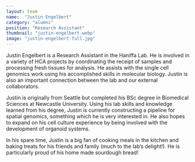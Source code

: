 ```yaml
---
layout: team
name:  "Justin Engelbert"
category: "alumni"
position: "Research Assistant"
thumbnail: "justin-engelbert.webp"
image: "justin-engelbert-full.jpg"
---
```

Justin Engelbert is a Research Assistant in the Haniffa Lab. He is involved in a variety of HCA projects by coordinating the receipt of samples and processing fresh tissues for analysis. He assists with the single cell genomics work using his accomplished skills in molecular biology. Justin is also an important connection between the lab and our external collaborators. 

Justin is originally from Seattle but completed his BSc degree in Biomedical Sciences at Newcastle University. Using his lab skills and knowledge learned from his degree, Justin is currently constructing a pipeline for spatial genomics, something which he is very interested in. He also hopes to expand on his cell culture experience by being involved with the development of organoid systems.

In his spare time, Justin is a big fan of cooking meals in the kitchen and baking treats for his friends and family (much to the lab’s delight!). He is particularly proud of his home made sourdough bread! 
